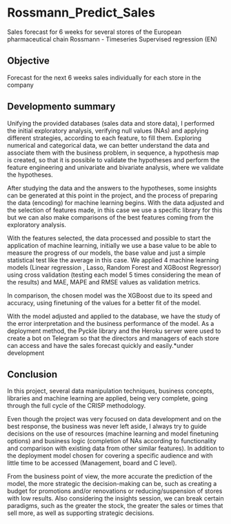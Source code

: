 # Rossmann_Predict_Sales
Sales forecast for 6 weeks for several stores of the European pharmaceutical chain Rossmann - Timeseries Supervised regression (EN)

## Objective
Forecast for the next 6 weeks sales individually for each store in the company

## Developmento summary
Unifying the provided databases (sales data and store data), I performed the initial exploratory analysis, verifying null values (NAs) and applying different strategies, according to each feature, to fill them. Exploring numerical and categorical data, we can better understand the data and associate them with the business problem, in sequence, a hypothesis map is created, so that it is possible to validate the hypotheses and perform the feature engineering and univariate and bivariate analysis, where we validate the hypotheses.

After studying the data and the answers to the hypotheses, some insights can be generated at this point in the project, and the process of preparing the data (encoding) for machine learning begins. With the data adjusted and the selection of features made, in this case we use a specific library for this but we can also make comparisons of the best features coming from the exploratory analysis.

With the features selected, the data processed and possible to start the application of machine learning, initially we use a base value to be able to measure the progress of our models, the base value and just a simple statistical test like the average in this case. We applied 4 machine learning models (Linear regression , Lasso, Random Forest and XGBoost Regressor) using cross validation (testing each model 5 times considering the mean of the results) and MAE, MAPE and RMSE values as validation metrics.

In comparison, the chosen model was the XGBoost due to its speed and accuracy, using finetuning of the values for a better fit of the model.

With the model adjusted and applied to the database, we have the study of the error interpretation and the business performance of the model.
As a deployment method, the Pyckle library and the Heroku server were used to create a bot on Telegram so that the directors and managers of each store can access and have the sales forecast quickly and easily.*under development

## Conclusion
In this project, several data manipulation techniques, business concepts, libraries and machine learning are applied, being very complete, going through the full cycle of the CRISP methodology.

Even though the project was very focused on data development and on the best response, the business was never left aside, I always try to guide decisions on the use of resources (machine learning and model finetuning options) and business logic (completion of NAs according to functionality and comparison with existing data from other similar features). In addition to the deployment model chosen for covering a specific audience and with little time to be accessed (Management, board and C level).

From the business point of view, the more accurate the prediction of the model, the more strategic the decision-making can be, such as creating a budget for promotions and/or renovations or reducing/suspension of stores with low results. Also considering the insights session, we can break certain paradigms, such as the greater the stock, the greater the sales or times that sell more, as well as supporting strategic decisions.

